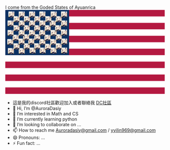 <span style="font-size: 36">I come from the Goded States of Ayuanrica </span>
![Image of your project](111.jpg)
- 這是我的discord社區歡迎加入或者聯絡我  [DC社區](https://discord.gg/QBEm5Cc7)
- 👋 Hi, I’m @AuroraDasiy
- 👀 I’m interested in Math and CS
- 🌱 I’m currently learning python
- 💞️ I’m looking to collaborate on ...
- 📫 How to reach me Auroradasiy@gmail.com / yyilin969@gmail.com
- 😄 Pronouns: ...
- ⚡ Fun fact: ...

<!---
AuroraDasiy/AuroraDasiy is a ✨ special ✨ repository because its `README.md` (this file) appears on your GitHub profile.
You can click the Preview link to take a look at your changes.
--->
